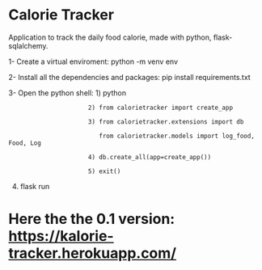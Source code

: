 
# Calorie Tracker
Application to track the daily food calorie, made with python, flask-sqlalchemy.

1- Create a virtual enviroment: python -m venv env

2- Install all the dependencies and packages: pip install requirements.txt

3- Open the python shell: 1) python

                          2) from calorietracker import create_app
                          
                          3) from calorietracker.extensions import db

                             from calorietracker.models import log_food, Food, Log
                             
                          4) db.create_all(app=create_app())
                          
                          5) exit()

4) flask run

# Here the the 0.1 version: https://kalorie-tracker.herokuapp.com/

